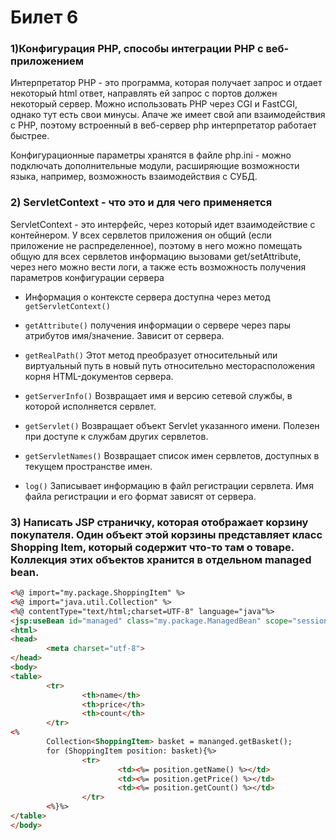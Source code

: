 # Билет 6

### 1)Конфигурация PHP, способы интеграции PHP с веб-приложением
Интерпретатор PHP - это программа, которая получает запрос и отдает некоторый html ответ, направлять ей запрос с портов должен некоторый сервер. Можно использовать PHP через CGI и FastCGI, однако тут есть свои минусы. Апаче же имеет свой апи взаимодействия с PHP, поэтому встроенный в веб-сервер php интерпретатор работает быстрее.

Конфигурационные параметры хранятся в файле php.ini - можно подключать дополнительные модули, расширяющие возможности языка, например, возможность  взаимодействия с СУБД.


### 2) ServletContext - что это и для чего применяется
ServletContext - это интерфейс, через который идет взаимодействие с контейнером. У всех сервлетов приложения он общий (если приложение не распределенное), поэтому в него можно помещать общую для всех сервлетов информацию вызовами get/setAttribute, через него можно вести логи, а также есть возможность получения параметров конфигурации сервера


- Информация о контексте сервера доступна через метод `getServletContext()` 

- `getAttribute()`  получения информации о сервере через пары атрибутов имя/значение. Зависит от сервера.

- `getRealPath()` Этот метод преобразует относительный или виртуальный путь в новый путь относительно месторасположения корня HTML-документов сервера.

- `getServerInfo()` Возвращает имя и версию сетевой службы, в которой исполняется сервлет.

- `getServlet()` Возвращает объект Servlet указанного имени. Полезен при доступе к службам других сервлетов.

- `getServletNames()` Возвращает список имен сервлетов, доступных в текущем пространстве имен.

- `log()` Записывает информацию в файл регистрации сервлета. Имя файла регистрации и его формат зависят от сервера.


### 3) Написать JSP страничку, которая отображает корзину покупателя. Один объект этой корзины представляет класс Shopping Item, который содержит что-то там о товаре. Коллекция этих объектов хранится в отдельном managed bean.

    
```html
<%@ import="my.package.ShoppingItem" %>
<%@ import="java.util.Collection" %>
<%@ contentType="text/html;charset=UTF-8" language="java"%>
<jsp:useBean id="managed" class="my.package.ManagedBean" scope="session">
<html>
<head>
        <meta charset="utf-8">
</head>
<body>
<table>
        <tr>
                <th>name</th>
                <th>price</th>
                <th>count</th>
        </tr>
<%
        Collection<ShoppingItem> basket = mananged.getBasket();
        for (ShoppingItem position: basket){%>
                <tr>
                        <td><%= position.getName() %></td>
                        <td><%= position.getPrice() %></td>
                        <td><%= position.getCount() %></td>
                </tr>
        <%}%>
</table>
</body>
```






   